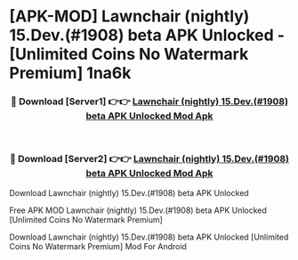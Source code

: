 # [APK-MOD] Lawnchair (nightly) 15.Dev.(#1908) beta APK Unlocked - [Unlimited Coins No Watermark Premium] 1na6k



<div align="center">
<h3>🔴 Download [Server1] 👉👉 <a href="https://momento.my/?title=Lawnchair_(nightly)_15.Dev.(#1908)_beta_APK_Unlocked">Lawnchair (nightly) 15.Dev.(#1908) beta APK Unlocked Mod Apk</a></h3><br>

<h3>🔴 Download [Server2] 👉👉 <a href="https://momento.my/?title=Lawnchair_(nightly)_15.Dev.(#1908)_beta_APK_Unlocked">Lawnchair (nightly) 15.Dev.(#1908) beta APK Unlocked Mod Apk</a></h3>
</div>



Download Lawnchair (nightly) 15.Dev.(#1908) beta APK Unlocked 

Free APK MOD Lawnchair (nightly) 15.Dev.(#1908) beta APK Unlocked [Unlimited Coins No Watermark Premium]

Download Lawnchair (nightly) 15.Dev.(#1908) beta APK Unlocked [Unlimited Coins No Watermark Premium] Mod For Android
